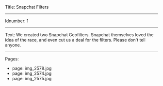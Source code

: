 Title: Snapchat Filters

----

Idnumber: 1

----

Text: We created two Snapchat Geofilters. Snapchat themselves loved the idea of the race, and even cut us a deal for the filters. Please don't tell anyone.

----

Pages: 

- 
  page: img_2578.jpg
- 
  page: img_2574.jpg
- 
  page: img_2575.jpg